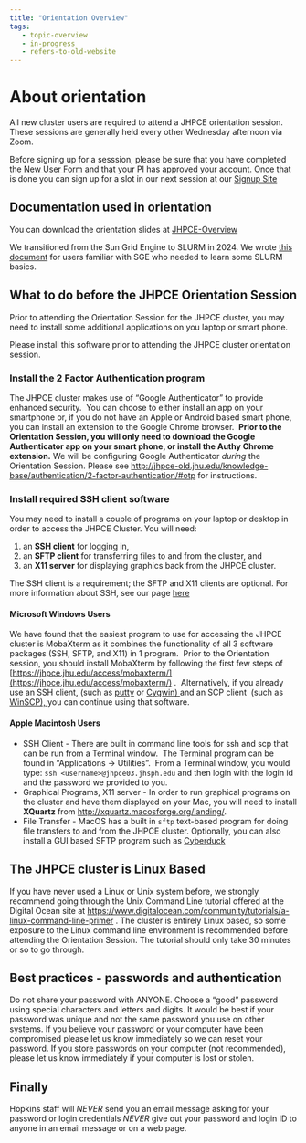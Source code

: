 ```yaml
---
title: "Orientation Overview"
tags:
   - topic-overview
   - in-progress
   - refers-to-old-website
---
```

# **About orientation**
All new cluster users are required to attend a JHPCE orientation session. These sessions
are generally held every other Wednesday afternoon via Zoom.

Before signing up for a sesssion, please be sure that you have completed the [New User Form](../joinus/new-users-form.md)
and that your PI has approved your account.  Once that is done you can sign up for a slot
in our next session at our [Signup Site]( https://signup.com/go/OYYMAMq)


## **Documentation used in orientation**
You can download the orientation slides at [JHPCE-Overview](../orient/images/latest-orient.pdf)

We transitioned from the Sun Grid Engine to SLURM in 2024. We wrote [this document](../orient/images/transition-sge-2-slurm.pdf) for users familiar with SGE who needed to learn some SLURM basics.

## **What to do before the JHPCE Orientation Session**
Prior to attending the Orientation Session for the JHPCE cluster, you may need to
install some additional applications on you laptop or smart phone.

Please install this software prior to attending the JHPCE cluster orientation session.


### **Install the 2 Factor Authentication program**
The JHPCE cluster makes use of &#8220;Google Authenticator&#8221; to provide enhanced security. &nbsp;You can choose to either install an app on your smartphone or, if you do not have an Apple or Android based smart phone, you can install an extension to the Google Chrome browser.&nbsp; <strong>Prior to the Orientation Session, you will only need to download the Google Authenticator app on your smart phone, or install the Authy Chrome extension.</strong> We will be configuring Google Authenticator _during_ the Orientation Session. Please see&nbsp;<a href="http://jhpce-old.jhu.edu/knowledge-base/authentication/2-factor-authentication/#otp">http://jhpce-old.jhu.edu/knowledge-base/authentication/2-factor-authentication/#otp </a>for instructions.</li>

### **Install required SSH client software**

You may need to install a couple of programs on your laptop or desktop in order to access the JHPCE Cluster. You will need:

1.  an **SSH client** for logging in,
2. an **SFTP client** for transferring files to and from the cluster, and
3. an **X11 server** for displaying graphics back from the JHPCE cluster.

The SSH client is a requirement; the SFTP and X11 clients are optional. For more information about SSH, see our page [here](https://jhpce.jhu.edu/access/ssh/)

#### **Microsoft Windows Users** 

We have found that the easiest program to use for accessing the JHPCE cluster is MobaXterm as it combines the functionality of all 3 software packages (SSH, SFTP, and X11) in 1 program.&nbsp; Prior to the Orientation session, you should install MobaXterm by following the first few steps of [https://jhpce.jhu.edu/access/mobaxterm/](https://jhpce.jhu.edu/access/mobaxterm/) .&nbsp; Alternatively, if you already use an SSH client, (such as <a title="putty" href=" http://www.chiark.greenend.org.uk/~sgtatham/putty/download.html">putty</a> or <a href="http://x.cygwin.com/">Cygwin) </a>and an SCP client&nbsp; (such as <a href="http://winscp.net/eng/docs/free_sftp_client_for_windows">WinSCP), </a>you can continue using that software.</li>


#### **Apple Macintosh Users**

- SSH Client - There are built in command line tools for ssh and scp that can be run from a Terminal window.&nbsp; The Terminal program can be found in &#8220;Applications -&gt; Utilities&#8221;.&nbsp; From a Terminal window, you would type:
```ssh <username>@jhpce03.jhsph.edu```
and then login with the login id and the password we provided to you.
- Graphical Programs, X11 server - In order to run graphical programs on the cluster and have them displayed on your Mac, you will need to install **XQuartz** from <a href="http://xquartz.macosforge.org/landing/">http://xquartz.macosforge.org/landing/</a>.
- File Transfer - MacOS has a built in ```sftp``` text-based program for doing file transfers to and from the JHPCE cluster. Optionally, you can also install a GUI based SFTP program such as [Cyberduck](https://cyberduck.io/)

## **The JHPCE cluster is Linux Based**

If you have never used a Linux or Unix system before, we strongly recommend going through the Unix Command Line tutorial offered at the Digital Ocean site at&nbsp;<a href="https://www.digitalocean.com/community/tutorials/a-linux-command-line-primer" target="_blank" rel="noopener">https://www.digitalocean.com/community/tutorials/a-linux-command-line-primer</a>&nbsp;. The cluster is entirely Linux based, so some exposure to the Linux command line environment is recommended before attending the Orientation Session. The tutorial should only take 30 minutes or so to go through.</p>

## **Best practices - passwords and authentication**
Do not share your password with ANYONE.
Choose a &#8220;good&#8221; password using special characters and letters and digits.
It would be best if your password was unique and not the same password you use on other
systems. If you believe your password or your computer have been compromised please let
us know immediately so we can reset your password. If you store passwords on your
computer (not recommended), please let us know immediately if your computer is lost
or stolen.

## **Finally**
Hopkins staff will *NEVER* send you an email message asking for your password or
login credentials *NEVER* give out your password and login ID to anyone in an
email message or on a web page.
